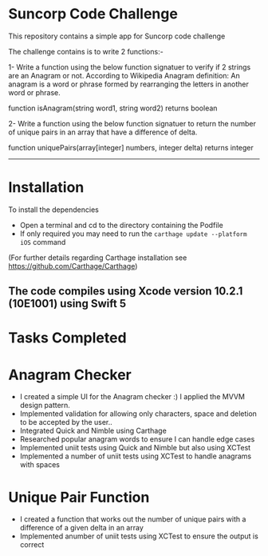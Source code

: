 Suncorp Code Challenge
========

This repository contains a simple app for Suncorp code challenge

The challenge contains is to write 2 functions:-

1- Write a function using the below function signatuer to verify if 2 strings are an Anagram or not. According to Wikipedia Anagram definition: An anagram is a word or phrase formed by rearranging the letters in another word or phrase. 

  function isAnagram(string word1, string word2) returns boolean

2- Write a function using the below function signatuer to  return the number of unique pairs in an array that have a difference of delta.

function uniquePairs(array[integer] numbers, integer delta) returns integer

---
# Installation

To install the dependencies
* Open a terminal and cd to the directory containing the Podfile
* If only required you may need to run the `carthage update --platform iOS` command

(For further details regarding Carthage installation see https://github.com/Carthage/Carthage)

The code compiles using Xcode version 10.2.1 (10E1001)  using Swift 5 
---
# Tasks Completed

# Anagram Checker
*  I created a simple UI for the Anagram checker :) I applied the MVVM design pattern.
*  Implemented validation for allowing only characters, space and deletion to be accepted by the user..
*  Integrated Quick and Nimble using Carthage
*  Researched popular anagram words to ensure I can handle edge cases
*  Implemented uniit tests using Quick and Nimble but also using XCTest
*  Implemented a number of uniit tests  using XCTest to handle anagrams with spaces

# Unique Pair Function

*  I created a function that works out the number of unique pairs with a difference of a given delta in an array
*  Implemented anumber of uniit tests using XCTest to ensure the output is correct
